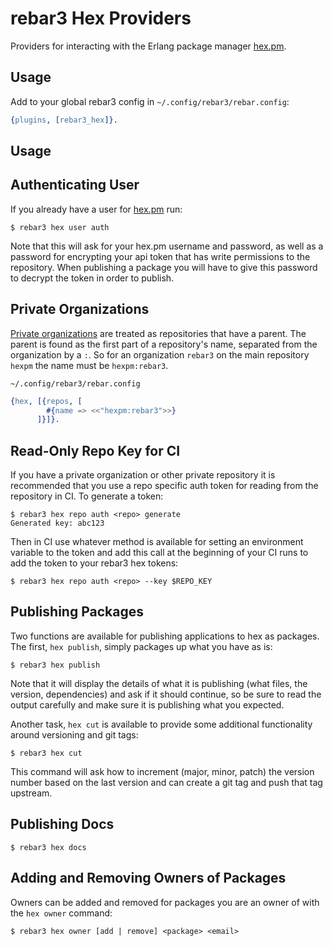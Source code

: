 rebar3 Hex Providers
=========================

Providers for interacting with the Erlang package manager [hex.pm](https://hex.pm/).


Usage
------

Add to your global rebar3 config in `~/.config/rebar3/rebar.config`:

```erlang
{plugins, [rebar3_hex]}.
```

Usage
--------

## Authenticating User

If you already have a user for [hex.pm](https://hex.pm) run:


```shell
$ rebar3 hex user auth
```

Note that this will ask for your hex.pm username and password, as well as a password for encrypting your api token that has write permissions to the repository. When publishing a package you will have to give this password to decrypt the token in order to publish.

## Private Organizations

[Private organizations]() are treated as repositories that have a parent. The parent is found as the first part of a repository's name, separated from the organization by a `:`. So for an organization `rebar3` on the main repository `hexpm` the name must be `hexpm:rebar3`.

`~/.config/rebar3/rebar.config`

```erlang
{hex, [{repos, [
		#{name => <<"hexpm:rebar3">>}
	  ]}]}.
```

## Read-Only Repo Key for CI

If you have a private organization or other private repository it is recommended that you use a repo specific auth token for reading from the repository in CI. To generate a token:

```shell
$ rebar3 hex repo auth <repo> generate
Generated key: abc123
```

Then in CI use whatever method is available for setting an environment variable to the token and add this call at the beginning of your CI runs to add the token to your rebar3 hex tokens:

```shell
$ rebar3 hex repo auth <repo> --key $REPO_KEY
```

## Publishing Packages

Two functions are available for publishing applications to hex as packages. The first, `hex publish`, simply packages up what you have as is:

``` shell
$ rebar3 hex publish
```

Note that it will display the details of what it is publishing (what files, the version, dependencies) and ask if it should continue, so be sure to read the output carefully and make sure it is publishing what you expected.

Another task, `hex cut` is available to provide some additional functionality around versioning and git tags:

``` shell
$ rebar3 hex cut
```

This command will ask how to increment (major, minor, patch) the version number based on the last version and can create a git tag and push that tag upstream.

## Publishing Docs

``` shell
$ rebar3 hex docs
```

## Adding and Removing Owners of Packages

Owners can be added and removed for packages you are an owner of with the `hex owner` command:

``` shell
$ rebar3 hex owner [add | remove] <package> <email>
```
